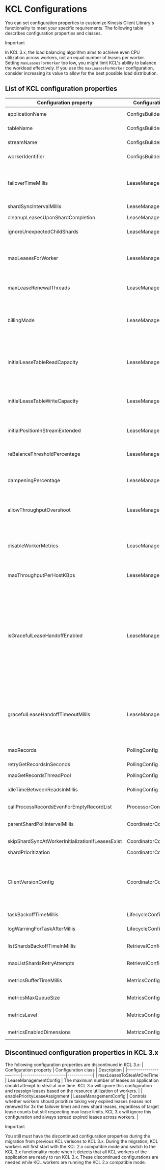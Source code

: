 # KCL Configurations

You can set configuration properties to customize Kinesis Client Library's functionality to meet your specific requirements. The following table describes configuration properties and classes.

> [!Important]
> In KCL 3.x, the load balancing algorithm aims to achieve even CPU utilization across workers, not an equal number of leases per worker. Setting `maxLeasesForWorker` too low, you might limit KCL's ability to balance the workload effectively. If you use the `maxLeasesForWorker` configuration, consider increasing its value to allow for the best possible load distribution.

## List of KCL configuration properties
| Configuration property                           | Configuration class   | Description                                                                                                                                                                                                                                                                                                                                                                                                                                                                                                                                                                                                                                                                                                                                                             |                        Default value |   |
|--------------------------------------------------|-----------------------|-------------------------------------------------------------------------------------------------------------------------------------------------------------------------------------------------------------------------------------------------------------------------------------------------------------------------------------------------------------------------------------------------------------------------------------------------------------------------------------------------------------------------------------------------------------------------------------------------------------------------------------------------------------------------------------------------------------------------------------------------------------------------|-------------------------------------:|---|
| applicationName                                  | ConfigsBuilder        | The name for this the KCL application. Used as the default for the tableName and consumerName.                                                                                                                                                                                                                                                                                                                                                                                                                                                                                                                                                                                                                                                                          |                                  N/A |   |
| tableName                                        | ConfigsBuilder        | Allows overriding the table name used for the Amazon DynamoDB lease table.                                                                                                                                                                                                                                                                                                                                                                                                                                                                                                                                                                                                                                                                                              |                                  N/A |   |
| streamName                                       | ConfigsBuilder        | The name of the stream that this application processes records from.                                                                                                                                                                                                                                                                                                                                                                                                                                                                                                                                                                                                                                                                                                    |                                  N/A |   |
| workerIdentifier                                 | ConfigsBuilder        | A unique identifier that represents this instantiation of the application processor. This must be unique.                                                                                                                                                                                                                                                                                                                                                                                                                                                                                                                                                                                                                                                               |                                  N/A |   |
| failoverTimeMillis                               | LeaseManagementConfig | The number of milliseconds that must pass before you can consider a lease owner to have failed. For applications that have a large number of shards, this may be set to a higher number to reduce the number of DynamoDB IOPS required for tracking leases.                                                                                                                                                                                                                                                                                                                                                                                                                                                                                                             |                   10000 (10 seconds) |   |
| shardSyncIntervalMillis                          | LeaseManagementConfig | The time between shard sync calls.                                                                                                                                                                                                                                                                                                                                                                                                                                                                                                                                                                                                                                                                                                                                      |                   60000 (60 seconds) |   |
| cleanupLeasesUponShardCompletion                 | LeaseManagementConfig | When set, leases are removed as soon as the child leases have started processing.                                                                                                                                                                                                                                                                                                                                                                                                                                                                                                                                                                                                                                                                                       |                                 TRUE |   |
| ignoreUnexpectedChildShards                      | LeaseManagementConfig | When set, child shards that have an open shard are ignored. This is primarily for DynamoDB Streams.                                                                                                                                                                                                                                                                                                                                                                                                                                                                                                                                                                                                                                                                     |                                FALSE |   |
| maxLeasesForWorker                               | LeaseManagementConfig | The maximum number of leases a single worker should accept. Setting it too low may cause data loss if workers can't process all shards, and lead to a suboptimal lease assignment among workers. Consider total shard count, number of workers, and worker processing capacity when configuring it.                                                                                                                                                                                                                                                                                                                                                                                                                                                                     |                            Unlimited |   |
| maxLeaseRenewalThreads                           | LeaseManagementConfig | Controls the size of the lease renewer thread pool. The more leases that your application could take, the larger this pool should be.                                                                                                                                                                                                                                                                                                                                                                                                                                                                                                                                                                                                                                   |                                   20 |   |
| billingMode                                      | LeaseManagementConfig | Determines the capacity mode of the lease table created in DynamoDB. There are two options: on-demand mode (PAY_PER_REQUEST) and provisioned mode. We recommend using the default setting of on-demand mode because it automatically scales to accommodate your workload without the need for capacity planning.                                                                                                                                                                                                                                                                                                                                                                                                                                                        |     PAY_PER_REQUEST (on-demand mode) |   |
| initialLeaseTableReadCapacity                    | LeaseManagementConfig | The DynamoDB read capacity that is used if the Kinesis Client Library needs to create a new DynamoDB lease table with provisioned capacity mode. You can ignore this configuration if you are using the default on-demand capacity mode in billingMode configuration.                                                                                                                                                                                                                                                                                                                                                                                                                                                                                                   |                                   10 |   |
| initialLeaseTableWriteCapacity                   | LeaseManagementConfig | The DynamoDB read capaciy that is used if the Kinesis Client Library needs to create a new DynamoDB lease table. You can ignore this configuration if you are using the default on-demand capacity mode in billingMode configuration.                                                                                                                                                                                                                                                                                                                                                                                                                                                                                                                                   |                                   10 |   |
| initialPositionInStreamExtended                  | LeaseManagementConfig | The initial position in the stream that the application should start at. This is only used during initial lease creation.                                                                                                                                                                                                                                                                                                                                                                                                                                                                                                                                                                                                                                               | InitialPositionInStream.TRIM_HORIZON |   |
| reBalanceThresholdPercentage                     | LeaseManagementConfig | A percentage value that determines when the load balancing algorithm should consider reassigning shards among workers.  This is a new configuration introduced in KCL 3.x.                                                                                                                                                                                                                                                                                                                                                                                                                                                                                                                                                                                              |                                   10 |   |
| dampeningPercentage                              | LeaseManagementConfig | A percentage value that is used to dampen the amount of load that will be moved from the overloaded worker in a single rebalance operation.  This is a new configuration introduced in KCL 3.x.                                                                                                                                                                                                                                                                                                                                                                                                                                                                                                                                                                         |                                   60 |   |
| allowThroughputOvershoot                         | LeaseManagementConfig | Determines whether additional lease still needs to be taken from the overloaded worker even if it causes total amount of lease throughput taken to exceed the desired throughput amount.  This is a new configuration introduced in KCL 3.x.                                                                                                                                                                                                                                                                                                                                                                                                                                                                                                                            |                                 TRUE |   |
| disableWorkerMetrics                             | LeaseManagementConfig | Determines if KCL should ignore resource metrics from workers (such as CPU utilization) when reassigning leases and load balancing. Set this to TRUE if you want to prevent KCL from load balancing based on CPU utilization.  This is a new configuration introduced in KCL 3.x.                                                                                                                                                                                                                                                                                                                                                                                                                                                                                       |                                FALSE |   |
| maxThroughputPerHostKBps                         | LeaseManagementConfig | Amount of the maximum throughput to assign to a worker during the lease assignment.  This is a new configuration introduced in KCL 3.x.                                                                                                                                                                                                                                                                                                                                                                                                                                                                                                                                                                                                                                 |                            Unlimited |   |
| isGracefulLeaseHandoffEnabled                    | LeaseManagementConfig | Controls the behavior of lease handoff between workers. When set to true, KCL will attempt to gracefully transfer leases by allowing the shard's RecordProcessor sufficient time to complete processing before handing off the lease to another worker. This can help ensure data integrity and smooth transitions but may increase handoff time. When set to false, the lease will be handed off immediately without waiting for the RecordProcessor to shut down gracefully. This can lead to faster handoffs but may risk incomplete processing.  Note: Checkpointing must be implemented inside the shutdownRequested() method of the RecordProcessor to get benefited from the graceful lease handoff feature.  This is a new configuration introduced in KCL 3.x. |                                 TRUE |   |
| gracefulLeaseHandoffTimeoutMillis                | LeaseManagementConfig | Specifies the minimum time (in milliseconds) to wait for the current shard's RecordProcessor to gracefully shut down before forcefully transferring the lease to the next owner.   If your processRecords method typically runs longer than the default value, consider increasing this setting. This ensures the RecordProcessor has sufficient time to complete its processing before the lease transfer occurs.  This is a new configuration introduced in KCL 3.x.                                                                                                                                                                                                                                                                                                  |                   30000 (30 seconds) |   |
| maxRecords                                       | PollingConfig         | Allows setting the maximum number of records that Kinesis returns.                                                                                                                                                                                                                                                                                                                                                                                                                                                                                                                                                                                                                                                                                                      |                                10000 |   |
| retryGetRecordsInSeconds                         | PollingConfig         | Configures the delay between GetRecords attempts for failures.                                                                                                                                                                                                                                                                                                                                                                                                                                                                                                                                                                                                                                                                                                          |                                 none |   |
| maxGetRecordsThreadPool                          | PollingConfig         | The thread pool size used for GetRecords.                                                                                                                                                                                                                                                                                                                                                                                                                                                                                                                                                                                                                                                                                                                               |                                 none |   |
| idleTimeBetweenReadsInMillis                     | PollingConfig         | Determines how long KCL waits between GetRecords calls to poll the data from data streams. The unit is milliseconds.                                                                                                                                                                                                                                                                                                                                                                                                                                                                                                                                                                                                                                                    |                                 1500 |   |
| callProcessRecordsEvenForEmptyRecordList         | ProcessorConfig       | When set, the record processor is called even when no records were provided from Kinesis.                                                                                                                                                                                                                                                                                                                                                                                                                                                                                                                                                                                                                                                                               |                                FALSE |   |
| parentShardPollIntervalMillis                    | CoordinatorConfig     | How often a record processor should poll to see if the parent shard has been completed. The unit is milliseconds.                                                                                                                                                                                                                                                                                                                                                                                                                                                                                                                                                                                                                                                       |                   10000 (10 seconds) |   |
| skipShardSyncAtWorkerInitializationIfLeasesExist | CoordinatorConfig     | Disable synchronizing shard data if the lease table contains existing leases.                                                                                                                                                                                                                                                                                                                                                                                                                                                                                                                                                                                                                                                                                           |                                FALSE |   |
| shardPrioritization                              | CoordinatorConfig     | Which shard prioritization to use.                                                                                                                                                                                                                                                                                                                                                                                                                                                                                                                                                                                                                                                                                                                                      |              NoOpShardPrioritization |   |
| ClientVersionConfig                              | CoordinatorConfig     | Determines which KCL version compatibility mode the application will run in. This configuration is only for the migration from previous KCL versions. When migrating to 3.x, you need to set this configuration to CLIENT_VERSION_CONFIG_COMPATIBLE_WITH_2x. You can remove this configuration when you complete the migration.                                                                                                                                                                                                                                                                                                                                                                                                                                         |             CLIENT_VERSION_CONFIG_3x |   |
| taskBackoffTimeMillis                            | LifecycleConfig       | The time to wait to retry failed KCL tasks. The unit is milliseconds.                                                                                                                                                                                                                                                                                                                                                                                                                                                                                                                                                                                                                                                                                                   |                    500 (0.5 seconds) |   |
| logWarningForTaskAfterMillis                     | LifecycleConfig       | How long to wait before a warning is logged if a task hasn't completed.                                                                                                                                                                                                                                                                                                                                                                                                                                                                                                                                                                                                                                                                                                 |                                 none |   |
| listShardsBackoffTimeInMillis                    | RetrievalConfig       | The number of milliseconds to wait between calls to ListShards when failures occur. The unit is milliseconds.                                                                                                                                                                                                                                                                                                                                                                                                                                                                                                                                                                                                                                                           |                   1500 (1.5 seconds) |   |
| maxListShardsRetryAttempts                       | RetrievalConfig       | The maximum number of times that ListShards retries before giving up.                                                                                                                                                                                                                                                                                                                                                                                                                                                                                                                                                                                                                                                                                                   |                                   50 |   |
| metricsBufferTimeMillis                          | MetricsConfig         | Specifies the maximum duration (in milliseconds) to buffer metrics before publishing them to CloudWatch.                                                                                                                                                                                                                                                                                                                                                                                                                                                                                                                                                                                                                                                                |                   10000 (10 seconds) |   |
| metricsMaxQueueSize                              | MetricsConfig         | Specifies the maximum number of metrics to buffer before publishing to CloudWatch.                                                                                                                                                                                                                                                                                                                                                                                                                                                                                                                                                                                                                                                                                      |                                10000 |   |
| metricsLevel                                     | MetricsConfig         | Specifies the granularity level of CloudWatch metrics to be enabled and published.   Possible values: NONE, SUMMARY, DETAILED.                                                                                                                                                                                                                                                                                                                                                                                                                                                                                                                                                                                                                                          |                MetricsLevel.DETAILED |   |
| metricsEnabledDimensions                         | MetricsConfig         | Controls allowed dimensions for CloudWatch Metrics.                                                                                                                                                                                                                                                                                                                                                                                                                                                                                                                                                                                                                                                                                                                     |                       All dimensions |   |

## Discontinued configuration properties in KCL 3.x
The following configuration properties are discontinued in KCL 3.x:
| Configuration property | Configuration class | Description |
|------------------------|----------------------|-------------|
| maxLeasesToStealAtOneTime | LeaseManagementConfig | The maximum number of leases an application should attempt to steal at one time. KCL 3.x will ignore this configuration and reassign leases based on the resource utilization of workers. |
| enablePriorityLeaseAssignment | LeaseManagementConfig | Controls whether workers should prioritize taking very expired leases (leases not renewed for 3x the failover time) and new shard leases, regardless of target lease counts but still respecting max lease limits. KCL 3.x will ignore this configuration and always spread expired leases across workers. |

> [!Important]
> You still must have the discontinued configuration properties during the migration from previous KCL verisons to KCL 3.x. During the migration, KCL workers will first start with the KCL 2.x compatible mode and switch to the KCL 3.x functionality mode when it detects that all KCL workers of the application are ready to run KCL 3.x. These discontinued configurations are needed while KCL workers are running the KCL 2.x compatible mode.
